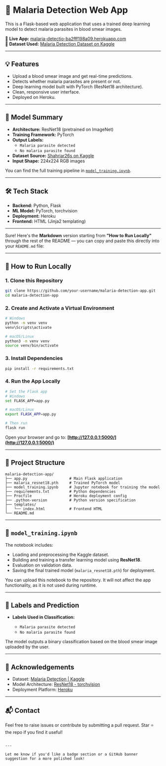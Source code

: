 # 🦠 Malaria Detection Web App

This is a Flask-based web application that uses a trained deep learning model to detect malaria parasites in blood smear images.

🔗 **Live App:** [malaria-detectio-ba2fff198a09.herokuapp.com](https://malaria-detectio-ba2fff198a09.herokuapp.com/)  
📂 **Dataset Used:** [Malaria Detection Dataset on Kaggle](https://www.kaggle.com/datasets/shahriar26s/malaria-detection/data)

---

## 💡 Features

- Upload a blood smear image and get real-time predictions.
- Detects whether malaria parasites are present or not.
- Deep learning model built with PyTorch (ResNet18 architecture).
- Clean, responsive user interface.
- Deployed on Heroku.

---

## 🧠 Model Summary

- **Architecture:** ResNet18 (pretrained on ImageNet)
- **Training Framework:** PyTorch
- **Output Labels:**
  - `Malaria parasite detected`
  - `No malaria parasite found`
- **Dataset Source:** [Shahriar26s on Kaggle](https://www.kaggle.com/datasets/shahriar26s/malaria-detection/data)
- **Input Shape:** 224x224 RGB images

You can find the full training pipeline in [`model_training.ipynb`](./model_training.ipynb).

---

## 🛠 Tech Stack

- **Backend:** Python, Flask
- **ML Model:** PyTorch, torchvision
- **Deployment:** Heroku
- **Frontend:** HTML (Jinja2 templating)

---

Sure! Here's the **Markdown** version starting from **"How to Run Locally"** through the rest of the README — you can copy and paste this directly into your `README.md` file:

---

## 🚀 How to Run Locally

### 1. Clone this Repository

```bash
git clone https://github.com/your-username/malaria-detection-app.git
cd malaria-detection-app
````

### 2. Create and Activate a Virtual Environment

```bash
# Windows
python -m venv venv
venv\Scripts\activate

# macOS/Linux
python3 -m venv venv
source venv/bin/activate
```

### 3. Install Dependencies

```bash
pip install -r requirements.txt
```

### 4. Run the App Locally

```bash
# Set the Flask app
# Windows
set FLASK_APP=app.py

# macOS/Linux
export FLASK_APP=app.py

# Then run
flask run
```

Open your browser and go to:
**[http://127.0.0.1:5000/](http://127.0.0.1:5000/)**

---

## 📁 Project Structure

```
malaria-detection-app/
├── app.py                   # Main Flask application
├── malaria_resnet18.pth     # Trained PyTorch model
├── model_training.ipynb     # Jupyter notebook for training the model
├── requirements.txt         # Python dependencies
├── Procfile                 # Heroku deployment config
├── .python-version          # Python version specification
├── templates/
│   └── index.html           # Frontend HTML
└── README.md
```

---

## 📓 `model_training.ipynb`

The notebook includes:

* Loading and preprocessing the Kaggle dataset.
* Building and training a transfer learning model using **ResNet18**.
* Evaluation on validation data.
* Saving the final trained model (`malaria_resnet18.pth`) for deployment.

You can upload this notebook to the repository. It will not affect the app functionality, as it is not used during runtime.

---

## 🔎 Labels and Prediction

* **Labels Used in Classification:**

  * `Malaria parasite detected`
  * `No malaria parasite found`

The model outputs a binary classification based on the blood smear image uploaded by the user.

---

## 🙏 Acknowledgements

* Dataset: [Malaria Detection | Kaggle](https://www.kaggle.com/datasets/shahriar26s/malaria-detection/data)
* Model Architecture: [ResNet18 - torchvision](https://pytorch.org/vision/stable/models.html)
* Deployment Platform: [Heroku](https://www.heroku.com)

---

## 📬 Contact

Feel free to raise issues or contribute by submitting a pull request.
Star ⭐ the repo if you find it useful!

```

---

Let me know if you'd like a badge section or a GitHub banner suggestion for a more polished look!
```

 
